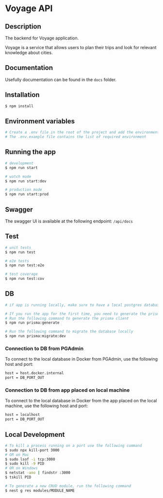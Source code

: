 # Voyage API

## Description

The backend for Voyage application. 

Voyage is a service that allows users to plan their trips and look for relevant knowledge about cities.

## Documentation
Usefully documentation can be found in the `docs` folder.

## Installation

```bash
$ npm install
```

## Environment variables
```bash
# Create a .env file in the root of the project and add the environment variables
# The .env.example file contains the list of required environment
```

## Running the app

```bash
# development
$ npm run start

# watch mode
$ npm run start:dev

# production mode
$ npm run start:prod
```

## Swagger

The swagger UI is available at the following endpoint: `/api/docs`


## Test

```bash
# unit tests
$ npm run test

# e2e tests
$ npm run test:e2e

# test coverage
$ npm run test:cov
```

## DB

```bash
# if app is running locally, make sure to have a local postgres database running

# If you run the app for the first time, you need to generate the prisma client and migrate the database
# Run the following command to generate the prisma client
$ npm run prisma:generate

# Run the following command to migrate the database locally
$ npm run prisma:migrate:dev
```

### Connection to DB from PGAdmin
To connect to the local database in Docker from PGAdmin, use the following host and port:
```bash
host = host.docker.internal
port = DB_PORT_OUT
```

### Connection to DB from app placed on local machine
To connect to the local database in Docker from the app placed on the local machine, use the following host and port:
```bash
host = localhost
port = DB_PORT_OUT
```

## Local Development

```bash
# To kill a process running on a port use the following command
$ sudo npx kill-port 3000
# OR on Mac
$ sudo lsof -i tcp:3000
$ sudo kill -9 PID
# OR on Windows
$ netstat -ano | findstr :3000
$ tskill PID
```

```bash
# To generate a new CRUD module, run the following command
$ nest g res modules/MODULE_NAME
```